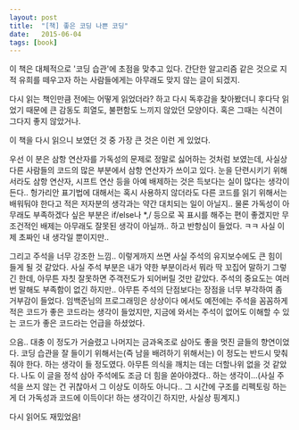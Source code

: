 ```yaml
---
layout: post
title:  "[책] 좋은 코딩 나쁜 코딩"
date:   2015-06-04
tags: [book]
---
```


이 책은 대체적으로 '코딩 습관'에 초점을 맞추고 있다. 간단한 알고리즘 같은 것으로 지적 유희를 떼우고자 하는 사람들에게는 아무래도 맞지 않는 글이 되겠지. 

  다시 읽는 책인만큼 전에는 어떻게 읽었더라? 하고 다시 독후감을 찾아봤더니 후다닥 읽었기 때문에 큰 감동도 희열도, 불편함도 느끼지 않았던 모양이다.  혹은 그때는 식견이 그다지 좋지 않았거나. 

  이 책을 다시 읽으니 보였던 것 중 가장 큰 것은 이런 게 있었다. 

  우선 이 분은 삼항 연산자를 가독성의 문제로 정말로 싫어하는 것처럼 보였는데, 사실상 다른 사람들의 코드의 많은 부분에서 삼항 연산자가 쓰이고 있다. 눈을 단련시키기 위해서라도 삼항 연산자, 시프트 연산 등을 아예 배제하는 것은 득보다는 실이 많다는 생각이 든다.. 헝가리안 표기법에 대해서는 혹시 사용하지 않더라도 다른 코드를 읽기 위해서는 배워둬야 한다고 적은 저자분의 생각과는 약간 대치되는 일이 아닐지.. 물론 가독성이 아무래도 부족하겠다 싶은 부분은 if/else나 *,/ 등으로 꼭 표시를 해주는 편이 좋겠지만 무조건적인 배제는 아무래도 잘못된 생각이 아닐까.. 하고 반항심이 들었다. ㅋㅋ 사실 이제 초짜인 내 생각일 뿐이지만.. 

  그리고 주석을 너무 강조한 느낌.. 이렇게까지 쓰면 사실 주석의 유지보수에도 큰 힘이 들게 될 것 같았다. 사실 주석 부분은 내가 약한 부분이라서 뭐라 딱 꼬집어 말하기 그렇긴 한데, 아무튼 자칫 잘못하면 주객전도가 되어버릴 것만 같았다. 주석의 중요도는 여러번 말해도 부족함이 없긴 하지만.. 아무튼 주석의 단점보다는 장점을 너무 부각하여 좀 거부감이 들었다. 임백준님의 프로그래밍은 상상이다 에서도 예전에는 주석을 꼼꼼하게 적은 코드가 좋은 코드라는 생각이 들었지만, 지금에 와서는 주석이 없어도 이해할 수 있는 코드가 좋은 코드라는 언급을 하셨었다. 

  으음.. 대충 이 정도가 거슬렸고 나머지는 금과옥조로 삼아도 좋을 멋진 글들의 향연이었다. 코딩 습관을 잘 들이기 위해서는(즉 남을 배려하기 위해서는) 이 정도는 반드시 맞춰줘야 한다. 하는 생각이 들 정도였다. 아무튼 의식을 깨치는 데는 더할나위 없을 것 같았다. 나도 이 글을 정석 삼아 주석에도 조금 더 힘을 쏟아야겠다.. 하는 생각이...(사실 주석을 쓰지 않는 건 귀찮아서 그 이상도 이하도 아니다.. 그 시간에 구조를 리펙토링 하는 게 더 가독성과 코드에 이득이다! 하는 생각이긴 하지만, 사실상 핑계지.) 

  다시 읽어도 재밌었음!